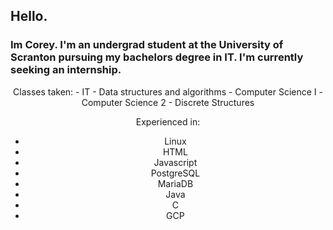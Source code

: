 
## Hello.
### Im Corey. I'm an undergrad student at the University of Scranton pursuing my bachelors degree in IT. I'm currently seeking an internship.

<div align="center">
Classes taken:
- IT
- Data structures and algorithms
- Computer Science I
- Computer Science 2
- Discrete Structures

Experienced in:
- Linux
- HTML
- Javascript
- PostgreSQL
- MariaDB
- Java
- C
- GCP
</div>
